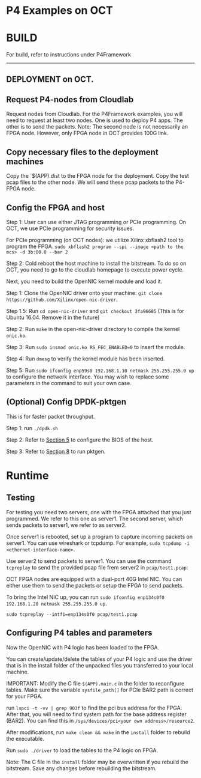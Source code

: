 # P4 Examples on OCT
# BUILD
For build, refer to instructions under P4Framework

-------------------------------------------------------------
## DEPLOYMENT on OCT.  

## Request P4-nodes from Cloudlab
Request nodes from Cloudlab. For the P4Framework examples, you will need to request at least two nodes. One is used to deploy P4 apps. The other is to send the packets. Note: The second node is not necessarily an FPGA node. However, only FPGA node in OCT provides 100G link.

## Copy necessary files to the deployment machines
Copy the `$(APP).dist to the FPGA node for the deployment. Copy the test pcap files to the other node. We will send these pcap packets to the P4-FPGA node.


## Config the FPGA and host

Step 1: 
User can use either JTAG programming or PCIe programming. On OCT, we use PCIe programming for security issues.

For PCIe programming (on OCT nodes): we utilize Xilinx xbflash2 tool to program the FPGA. 
`sudo xbflash2 program --spi --image <path to the mcs> -d 3b:00.0 --bar 2`

Step 2: Cold reboot the host machine to install the bitstream. To do so on OCT, you need to go to the cloudlab homepage to execute power cycle.

Next,  you need to build the OpenNIC kernel module and load it.

Step 1: Clone the OpenNIC driver onto your machine: `git clone https://github.com/Xilinx/open-nic-driver`.

Step 1.5: Run `cd open-nic-driver` and `git checkout 2fa96685` (This is for Ubuntu 16.04. Remove it in the future)

Step 2: Run `make` in the open-nic-driver directory to compile the kernel `onic.ko`.

Step 3: Run `sudo insmod onic.ko RS_FEC_ENABLED=0` to insert the module.

Step 4: Run `dmesg` to verify the kernel module has been inserted.

Step 5: Run `sudo ifconfig enp59s0 192.168.1.10 netmask 255.255.255.0 up` to configure the network interface. You may wish to replace some parameters in the command to suit your own case. 

## (Optional) Config DPDK-pktgen

This is for faster packet throughput. 

Step 1: run `./dpdk.sh`

Step 2: Refer to [Section 5](https://github.com/Xilinx/open-nic-dpdk) to configure the BIOS of the host. 

Step 3: Refer to [Section 8](https://github.com/Xilinx/open-nic-dpdk) to run pktgen. 


# Runtime 
## Testing

For testing you need two servers, one with the FPGA attached that you just programmed.  We refer to this one as server1.  The second server, which sends packets to server1, we refer to as server2.  

Once server1 is rebooted, set up a program to capture incoming packets on server1.  You can use wireshark or tcpdump.  For example,  `sudo tcpdump -i <ethernet-interface-name>`.


Use server2 to send packets to server1. You can use the command `tcpreplay` to send the provided pcap file frem server2 in `pcap/test1.pcap`: 

OCT FPGA nodes are equipped with a dual-port 40G Intel NIC. You can either use them to send the packets or setup the FPGA to send packets. 

To bring the Intel NIC up, you can run `sudo ifconfig enp134s0f0 192.168.1.20 netmask 255.255.255.0 up`. 

 `sudo tcpreplay --intf1=enp134s0f0 pcap/test1.pcap`
 

## Configuring P4 tables and parameters

Now the OpenNIC with P4 logic has been loaded to the FPGA. 

You can create/update/delete the tables of your P4 logic and use the driver that is in the install folder of the unpacked files you transferred to your local machine. 

IMPORTANT: Modify the C file `$(APP).main.c` in the folder to reconfigure tables. Make sure the variable `sysfile_path[]` for PCIe BAR2 path is correct for your FPGA.

run `lspci -t -vv | grep 903f` to find the pci bus address for the FPGA. After that, you will need to find system path for the base address register (BAR2). You can find this in `/sys/devices/pci<your own address>/resource2`.

After modifications, run `make clean && make` in the `install` folder to rebuild the executable. 

Run `sudo ./driver` to load the tables to the P4 logic on FPGA.

Note: The C file in the `install` folder may be overwritten if you rebuild the bitstream.  Save any changes before rebuilding the bitstream.  
